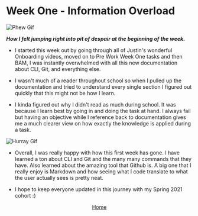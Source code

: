 # Week One - Information Overload
![Phew Gif](https://64.media.tumblr.com/5e8ae726de464e90a74890f974a07b6d/5d74f1ea9e4e1d14-91/s500x750/d5103c62a57ddbd09f0cd193f0ea32dd217eed65.gifv)

_**How I felt jumping right into pit of despair at the beginning of the week.**_

* I started this week out by going through all of Justin's wonderful Onboarding videos, moved on to Pre Work Week One tasks and then BAM, I was instantly overwhelmed with all this new documentation about CLI, Git, and everything else.

* I wasn't much of a reader throughout school so when I pulled up the documentation and tried to understand every single section I figured out quickly that this might not be how I learn.  

* I kinda figured out why I didn't read as much during school. It was because I learn best by going in and doing the task at hand. I always fail but having an objective while I reference back to documentation gives me a much clearer view on how exactly the knowledge is applied during a task.

![Hurray Gif](https://i.pinimg.com/originals/8d/a3/cc/8da3cc2c3db6b45b56eb24b622c44c11.gif)

* Overall, I was really happy with how this first week has gone. I have learned a ton about CLI and Git and the many many commands that they have. Also learned about the amazing tool that Github is. A big one that I really enjoy is Markdown and how seeing what I code translate to what the user actually sees is pretty neat.

* I hope to keep everyone updated in this journey with my Spring 2021 cohort :)

<div align="center">
  <a href="https://jzhen123.github.io/Awesome-Blog-About-Awesome-Experiences/">Home</a>
</div>

